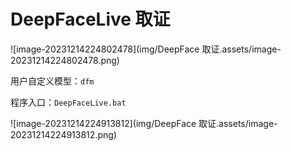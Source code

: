 # DeepFaceLive 取证

![image-20231214224802478](img/DeepFace 取证.assets/image-20231214224802478.png)

用户自定义模型：`dfm`

程序入口：`DeepFaceLive.bat`

![image-20231214224913812](img/DeepFace 取证.assets/image-20231214224913812.png)